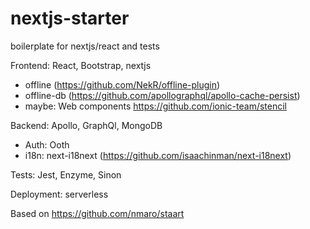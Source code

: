 # nextjs-starter

boilerplate for nextjs/react and tests

Frontend: React, Bootstrap, nextjs
- offline (https://github.com/NekR/offline-plugin)
- offline-db (https://github.com/apollographql/apollo-cache-persist)
- maybe: Web components https://github.com/ionic-team/stencil

Backend: Apollo, GraphQl, MongoDB
- Auth: Ooth
- i18n: next-i18next (https://github.com/isaachinman/next-i18next)


Tests: Jest, Enzyme, Sinon

Deployment: serverless

Based on https://github.com/nmaro/staart
